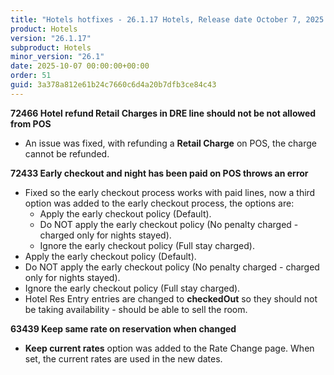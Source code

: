 ```yaml
---
title: "Hotels hotfixes - 26.1.17 Hotels, Release date October 7, 2025 - Hotfixes"
product: Hotels
version: "26.1.17"
subproduct: Hotels
minor_version: "26.1"
date: 2025-10-07 00:00:00+00:00
order: 51
guid: 3a378a812e61b24c7660c6d4a20b7dfb3ce84c43
---
```


<strong>72466 Hotel refund Retail Charges in DRE line should not be not allowed from POS</strong>
<ul><li>An issue was fixed, with refunding a <b>Retail Charge</b> on POS, the charge cannot be refunded.</li></ul>
<strong>72433 Early checkout and night has been paid on POS throws an error</strong>
<ul><li>Fixed so the early checkout process works with paid lines, now a third option was added to the early checkout process, the options are:<ul><li>Apply the early checkout policy (Default).</li><li>Do NOT apply the early checkout policy (No penalty charged - charged only for nights stayed).</li><li>Ignore the early checkout policy (Full stay charged).</li></ul></li><li>Apply the early checkout policy (Default).</li><li>Do NOT apply the early checkout policy (No penalty charged - charged only for nights stayed).</li><li>Ignore the early checkout policy (Full stay charged).</li><li>Hotel Res Entry entries are changed to <b>checkedOut</b> so they should not be taking availability - should be able to sell the room.</li></ul>
<strong>63439 Keep same rate on reservation when changed</strong>
<ul><li><b>Keep current rates</b> option was added to the Rate Change page. When set, the current rates are used in the new dates.</li></ul>

